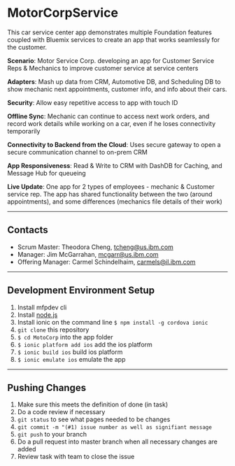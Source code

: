 # MotorCorpService

This car service center app demonstrates multiple Foundation features coupled with Bluemix services to create an app that works seamlessly for the customer.

**Scenario**: Motor Service Corp. developing an app for Customer Service Reps & Mechanics to improve customer service at service centers

**Adapters**:
Mash up data from CRM, Automotive DB, and Scheduling DB to show mechanic next appointments, customer info, and info about their cars.

**Security**:
Allow easy repetitive access to app with touch ID

**Offline Sync**:
Mechanic can continue to access next work orders, and record work details while working on a car, even if he loses connectivity temporarily

**Connectivity to Backend from the Cloud**:
Uses secure gateway to open a secure communication channel to on-prem CRM

**App Responsiveness**:
Read & Write to CRM with DashDB for Caching, and Message Hub for queueing

**Live Update**:
One app for 2 types of employees - mechanic & Customer service rep. The app has shared functionality between the two (around appointments), and some differences (mechanics file details of their work)

--------------------------------

## Contacts

* Scrum Master: Theodora Cheng, tcheng@us.ibm.com
* Manager: Jim McGarrahan, mcgarr@us.ibm.com
* Offering Manager: Carmel Schindelhaim, carmels@il.ibm.com

--------------------------------

## Development Environment Setup

1. Install mfpdev cli
2. Install [node.js](https://nodejs.org/en/)
2. Install ionic on the command line `$ npm install -g cordova ionic`
3. `git clone` this repository
4. `$ cd MotoCorp` into the app folder
5. `$ ionic platform add ios` add the ios platform
6. `$ ionic build ios` build ios platform
7. `$ ionic emulate ios` emulate the app

--------------------------------

## Pushing Changes

1.  Make sure this meets the definition of done (in task)
2.  Do a code review if necessary
3. `git status` to see what pages needed to be changes
4. `git commit -m "(#1) issue number as well as signifiant message`
5. `git push` to your branch
6.  Do a pull request into master branch when all necessary changes are added
7.  Review task with team to close the issue

